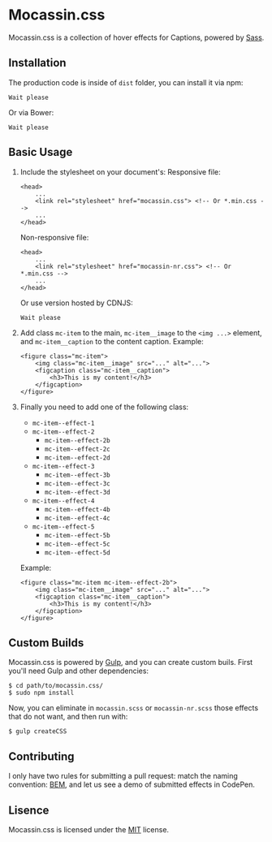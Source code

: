 # Mocassin.css
Mocassin.css is a collection of hover effects for Captions, powered by [Sass](http://sass-lang.com/).

## Installation
The production code is inside of `dist` folder, you can install it via npm:
```
Wait please
```

Or via Bower:
```
Wait please
```

## Basic Usage
1. Include the stylesheet on your document's:
	Responsive file:
	```
	<head>
		...
		<link rel="stylesheet" href="mocassin.css"> <!-- Or *.min.css -->
		...
	</head>
	```
	Non-responsive file:
	```
	<head>
		...
		<link rel="stylesheet" href="mocassin-nr.css"> <!-- Or *.min.css -->
		...
	</head>
	```
	Or use version hosted by CDNJS:
	```
	Wait please
	```

2. Add class `mc-item` to the main, `mc-item__image` to the `<img ...>` element, and `mc-item__caption` to the content caption.
	Example:
	```
	<figure class="mc-item">
		<img class="mc-item__image" src="..." alt="...">
		<figcaption class="mc-item__caption">
			<h3>This is my content!</h3>
		</figcaption>
	</figure>
	```

3. Finally you need to add one of the following class:

	* `mc-item--effect-1`
	* `mc-item--effect-2`
		* `mc-item--effect-2b`
		* `mc-item--effect-2c`
		* `mc-item--effect-2d`
	* `mc-item--effect-3`
		* `mc-item--effect-3b`
		* `mc-item--effect-3c`
		* `mc-item--effect-3d`
	* `mc-item--effect-4`
		* `mc-item--effect-4b`
		* `mc-item--effect-4c`
	* `mc-item--effect-5`
		* `mc-item--effect-5b`
		* `mc-item--effect-5c`
		* `mc-item--effect-5d`
		
	Example:
	```
	<figure class="mc-item mc-item--effect-2b">
		<img class="mc-item__image" src="..." alt="...">
		<figcaption class="mc-item__caption">
			<h3>This is my content!</h3>
		</figcaption>
	</figure>
	```

## Custom Builds
Mocassin.css is powered by [Gulp](http://gulpjs.com/), and you can create custom buils. First you'll need Gulp and other dependencies:
```
$ cd path/to/mocassin.css/
$ sudo npm install
```

Now, you can eliminate in `mocassin.scss` or `mocassin-nr.scss` those effects that do not want, and then run with:
```
$ gulp createCSS
```

## Contributing 
I only have two rules for submitting a pull request: match the naming convention: [BEM](https://en.bem.info/methodology/), and let us see a demo of submitted effects in CodePen.

## Lisence
Mocassin.css is licensed under the [MIT](http://opensource.org/licenses/MIT) license.